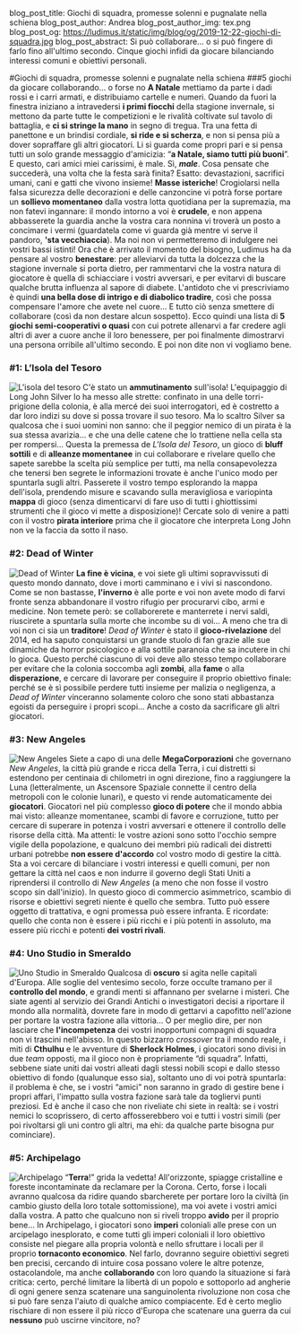 blog_post_title: Giochi di squadra, promesse solenni e pugnalate nella schiena
blog_post_author: Andrea
blog_post_author_img: tex.png
blog_post_og: https://ludimus.it/static/img/blog/og/2019-12-22-giochi-di-squadra.jpg
blog_post_abstract: Si può collaborare... o si può fingere di farlo fino all'ultimo secondo. Cinque giochi infidi da giocare bilanciando interessi comuni e obiettivi personali.

#Giochi di squadra, promesse solenni e pugnalate nella schiena
###5 giochi da giocare collaborando… o forse no
**A Natale** mettiamo da parte i dadi rossi e i carri armati, e distribuiamo cartelle e numeri.
Quando da fuori la finestra iniziano a intravedersi **i primi fiocchi** della stagione invernale, si mettono da parte tutte le competizioni e le rivalità coltivate sul tavolo di battaglia, e **ci si stringe la mano** in segno di tregua.
Tra una fetta di panettone e un brindisi cordiale, **si ride e si scherza**, e non si pensa più a dover sopraffare gli altri giocatori. Li si guarda come propri pari e si pensa tutti un solo grande messaggio d'amicizia: “**a Natale, siamo tutti più buoni**”.
E questo, cari amici miei carissimi, è male.
Sì, _**male**_.
Cosa pensate che succederà, una volta che la festa sarà finita?
Esatto: devastazioni, sacrifici umani, cani e gatti che vivono insieme! **Masse isteriche**!
Crogiolarsi nella falsa sicurezza delle decorazioni e delle canzoncine vi potrà forse portare un **sollievo momentaneo** dalla vostra lotta quotidiana per la supremazia, ma non fatevi ingannare: il mondo intorno a voi è **crudele**, e non appena abbasserete la guardia anche la vostra cara nonnina vi troverà un posto a concimare i vermi (guardatela come vi guarda già mentre vi serve il pandoro, **'sta vecchiaccia**).
Ma noi non vi permetteremo di indulgere nei vostri bassi istinti! Ora che è arrivato il momento del bisogno, Ludimus ha da pensare al vostro **benestare**: per alleviarvi da tutta la dolcezza che la stagione invernale si porta dietro, per rammentarvi che la vostra natura di giocatore è quella di schiacciare i vostri avversari, e per evitarvi di buscare qualche brutta influenza al sapore di diabete.
L'antidoto che vi prescriviamo è quindi **una bella dose di intrigo e di diabolico tradire**, così che possa compensare l'amore che avete nel cuore... E tutto ciò senza smettere di collaborare (così da non destare alcun sospetto).
Ecco quindi una lista di **5 giochi semi-cooperativi o quasi** con cui potrete allenarvi a far credere agli altri di aver a cuore anche il loro benessere, per poi finalmente dimostrarvi una persona orribile all'ultimo secondo.
E poi non dite non vi vogliamo bene.

### #1: L’Isola del Tesoro
![L'isola del tesoro](../static/img/blog/giochidisquadra/isola.jpg?t=1 "L'isola del tesoro")
C'è stato un **ammutinamento** sull'isola! L'equipaggio di Long John Silver lo ha messo alle strette: confinato in una delle torri-prigione della colonia, è alla mercé dei suoi interrogatori, ed è costretto a dar loro indizi su dove si possa trovare il suo tesoro. Ma lo scaltro Silver sa qualcosa che i suoi uomini non sanno: che il peggior nemico di un pirata è la sua stessa avarizia... e che una delle catene che lo trattiene nella cella sta per rompersi...
Questa la premessa de _L'Isola del Tesoro_, un gioco di **bluff sottili** e di **alleanze momentanee** in cui collaborare e rivelare quello che sapete sarebbe la scelta più semplice per tutti, ma nella consapevolezza che tenersi ben segrete le informazioni trovate è anche l'unico modo per spuntarla sugli altri.
Passerete il vostro tempo esplorando la mappa dell'isola, prendendo misure e scavando sulla meravigliosa e variopinta **mappa** di gioco (senza dimenticarvi di fare uso di tutti i ghiottissimi strumenti che il gioco vi mette a disposizione)!
Cercate solo di venire a patti con il vostro **pirata interiore** prima che il giocatore che interpreta Long John non ve la faccia da sotto il naso.

### #2: Dead of Winter
![Dead of Winter](../static/img/blog/giochidisquadra/deadofwinter.jpg?t=1 "Dead of Winter")
**La fine è vicina**, e voi siete gli ultimi sopravvissuti di questo mondo dannato, dove i morti camminano e i vivi si nascondono. Come se non bastasse, **l'inverno** è alle porte e voi non avete modo di farvi fronte senza abbandonare il vostro rifugio per procurarvi cibo, armi e medicine. Non temete però: se collaborerete e manterrete i nervi saldi, riuscirete a spuntarla sulla morte che incombe su di voi... A meno che tra di voi non ci sia un **traditore**!
_Dead of Winter_ è stato il **gioco-rivelazione** del 2014, ed ha saputo conquistarsi un grande stuolo di fan grazie alle sue dinamiche da horror psicologico e alla sottile paranoia che sa incutere in chi lo gioca. Questo perché ciascuno di voi deve allo stesso tempo collaborare per evitare che la colonia soccomba agli **zombi**, alla **fame** o alla **disperazione**, e cercare di lavorare per conseguire il proprio obiettivo finale: perché se è sì possibile perdere tutti insieme per malizia o negligenza, a _Dead of Winter_ vinceranno solamente coloro che sono stati abbastanza egoisti da perseguire i propri scopi... Anche a costo da sacrificare gli altri giocatori.

### #3: New Angeles
![New Angeles](../static/img/blog/giochidisquadra/newangeles.jpg?t=1 "New Angeles")
Siete a capo di una delle **MegaCorporazioni** che governano _New Angeles_, la città più grande e ricca della Terra, i cui distretti si estendono per centinaia di chilometri in ogni direzione, fino a raggiungere la Luna (letteralmente, un Ascensore Spaziale connette il centro della metropoli con le colonie lunari), e questo vi rende automaticamente dei **giocatori**. Giocatori nel più complesso **gioco di potere** che il mondo abbia mai visto: alleanze momentanee, scambi di favore e corruzione, tutto per cercare di superare in potenza i vostri avversari e ottenere il controllo delle risorse della città. Ma attenti: le vostre azioni sono sotto l'occhio sempre vigile della popolazione, e qualcuno dei membri più radicali dei distretti urbani potrebbe **non essere d'accordo** col vostro modo di gestire la città. Sta a voi cercare di bilanciare i vostri interessi e quelli comuni, per non gettare la città nel caos e non indurre il governo degli Stati Uniti a riprendersi il controllo di _New Angeles_ (a meno che non fosse il vostro scopo sin dall'inizio).
In questo gioco di commercio asimmetrico, scambio di risorse e obiettivi segreti niente è quello che sembra. Tutto può essere oggetto di trattativa, e ogni promessa può essere infranta. E ricordate: quello che conta non è essere i più ricchi e i più potenti in assoluto, ma essere più ricchi e potenti **dei vostri rivali**.

### #4: Uno Studio in Smeraldo
![Uno Studio in Smeraldo](../static/img/blog/giochidisquadra/studioinsmeraldo.jpg?t=1 "Uno Studio in Smeraldo")
Qualcosa di **oscuro** si agita nelle capitali d'Europa. Alle soglie del ventesimo secolo, forze occulte tramano per il **controllo del mondo**, e grandi menti si affannano per svelarne i misteri. Che siate agenti al servizio dei Grandi Antichi o investigatori decisi a riportare il mondo alla normalità, dovrete fare in modo di gettarvi a capofitto nell'azione per portare la vostra fazione alla vittoria... O per meglio dire, per non lasciare che **l'incompetenza** dei vostri inopportuni compagni di squadra non vi trascini nell'abisso.
In questo bizzarro _crossover_ tra il mondo reale, i miti di **Cthulhu** e le avventure di **Sherlock Holmes**, i giocatori sono divisi in due _team_ opposti, ma il gioco non è propriamente “di squadra”. Infatti, sebbene siate uniti dai vostri alleati dagli stessi nobili scopi e dallo stesso obiettivo di fondo (qualunque esso sia), soltanto uno di voi potrà spuntarla: il problema è che, se i vostri “amici” non saranno in grado di gestire bene i propri affari, l'impatto sulla vostra fazione sarà tale da togliervi punti preziosi. Ed è anche il caso che non riveliate chi siete in realtà: se i vostri nemici lo scoprissero, di certo affosserebbero voi e tutti i vostri simili (per poi rivoltarsi gli uni contro gli altri, ma ehi: da qualche parte bisogna pur cominciare).

### #5: Archipelago
![Archipelago](../static/img/blog/giochidisquadra/archipelago.jpg?t=1 "Archipelago!")
“**Terra**!” grida la vedetta! All'orizzonte, spiagge cristalline e foreste incontaminate da reclamare per la Corona. Certo, forse i locali avranno qualcosa da ridire quando sbarcherete per portare loro la civiltà (in cambio giusto della loro totale sottomissione), ma voi avete i vostri amici dalla vostra. A patto che qualcuno non si riveli troppo **avido** per il proprio bene...
In Archipelago, i giocatori sono **imperi** coloniali alle prese con un arcipelago inesplorato, e come tutti gli imperi coloniali il loro obiettivo consiste nel piegare alla propria volontà e nello sfruttare i locali per il proprio **tornaconto economico**. Nel farlo, dovranno seguire obiettivi segreti ben precisi, cercando di intuire cosa possano volere le altre potenze, ostacolandole, ma anche **collaborando** con loro quando la situazione si farà critica: certo, perché limitare la libertà di un popolo e sottoporlo ad angherie di ogni genere senza scatenare una sanguinolenta rivoluzione non cosa che si può fare senza l'aiuto di qualche amico compiacente. Ed è certo meglio rischiare di non essere il più ricco d'Europa che scatenare una guerra da cui **nessuno** può uscirne vincitore, no?
